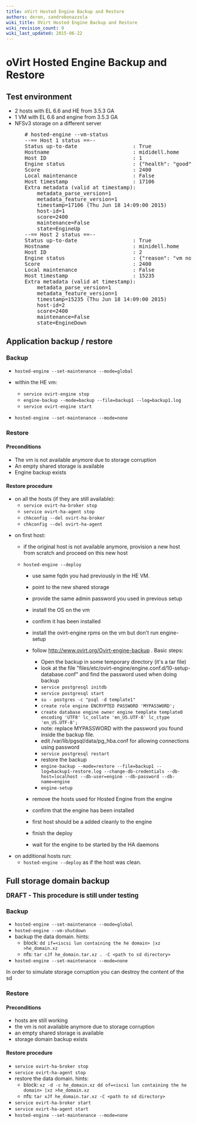 ```yaml
---
title: oVirt Hosted Engine Backup and Restore
authors: doron, sandrobonazzola
wiki_title: OVirt Hosted Engine Backup and Restore
wiki_revision_count: 9
wiki_last_updated: 2015-06-22
---
```


# oVirt Hosted Engine Backup and Restore

## Test environment

*   2 hosts with EL 6.6 and HE from 3.5.3 GA
*   1 VM with EL 6.6 and engine from 3.5.3 GA
*   NFSv3 storage on a different server

<pre>
      # hosted-engine --vm-status
      --== Host 1 status ==--
      Status up-to-date                  : True
      Hostname                           : mididell.home
      Host ID                            : 1
      Engine status                      : {"health": "good", "vm": "up", "detail": "up"}
      Score                              : 2400
      Local maintenance                  : False
      Host timestamp                     : 17106
      Extra metadata (valid at timestamp):
          metadata_parse_version=1
          metadata_feature_version=1
          timestamp=17106 (Thu Jun 18 14:09:00 2015)
          host-id=1
          score=2400
          maintenance=False
          state=EngineUp
      --== Host 2 status ==--
      Status up-to-date                  : True
      Hostname                           : minidell.home
      Host ID                            : 2
      Engine status                      : {"reason": "vm not running on this host", "health": "bad", "vm": "down", "detail": "unknown"}
      Score                              : 2400
      Local maintenance                  : False
      Host timestamp                     : 15235
      Extra metadata (valid at timestamp):
          metadata_parse_version=1
          metadata_feature_version=1
          timestamp=15235 (Thu Jun 18 14:09:00 2015)
          host-id=2
          score=2400
          maintenance=False
          state=EngineDown
</pre>

## Application backup / restore

### Backup

*   `hosted-engine --set-maintenance --mode=global`
*   within the HE vm:
    -   `service ovirt-engine stop`
    -   `engine-backup --mode=backup --file=backup1 --log=backup1.log`
    -   `service ovirt-engine start`

*   `hosted-engine --set-maintenance --mode=none`

### Restore

#### Preconditions

*   The vm is not available anymore due to storage corruption
*   An empty shared storage is available
*   Engine backup exists

#### Restore procedure

*   on all the hosts (if they are still available):
    -   `service ovirt-ha-broker stop`
    -   `service ovirt-ha-agent stop`
    -   `chkconfig --del ovirt-ha-broker`
    -   `chkconfig --del ovirt-ha-agent`

<!-- -->

*   on first host:
    -   if the original host is not available anymore, provision a new host from scratch and proceed on this new host
    -   `hosted-engine --deploy`

        -   use same fqdn you had previously in the HE VM.
        -   point to the new shared storage
        -   provide the same admin password you used in previous setup
        -   install the OS on the vm
        -   confirm it has been installed
        -   install the ovirt-engine rpms on the vm but don't run engine-setup
        -   follow <http://www.ovirt.org/Ovirt-engine-backup> . Basic steps:
            -   Open the backup in some temporary directory (it's a tar file)
            -   look at the file "files/etc/ovirt-engine/engine.conf.d/10-setup-database.conf" and find the password used when doing backup
            -   `service postgresql initdb`
            -   `service postgresql start`
            -   `su - postgres -c "psql -d template1"`
            -   `create role engine ENCRYPTED PASSWORD 'MYPASSWORD';`
            -   `create database engine owner engine template template0 encoding 'UTF8' lc_collate 'en_US.UTF-8' lc_ctype 'en_US.UTF-8';`
            -   note: replace MYPASSWORD with the password you found inside the backup file.
            -   edit /var/lib/pgsql/data/pg_hba.conf for allowing connections using password
            -   `service postgresql restart`
            -   restore the backup
            -   `engine-backup --mode=restore --file=backup1 --log=backup1-restore.log --change-db-credentials --db-host=localhost --db-user=engine --db-password --db-name=engine`
            -   `engine-setup`

        -   remove the hosts used for Hosted Engine from the engine
        -   confirm that the engine has been installed
        -   first host should be a added cleanly to the engine
        -   finish the deploy
        -   wait for the engine to be started by the HA daemons

<!-- -->

*   on additional hosts run:
    -   `hosted-engine --deploy` as if the host was clean.

## Full storage domain backup

<big>**DRAFT - This procedure is still under testing**</big>

### Backup

*   `hosted-engine --set-maintenance --mode=global`
*   `hosted-engine --vm-shutdown`
*   backup the data domain. hints:
    -   block: `dd if=<iscsi lun containing the he domain> |xz >he_domain.xz`
    -   nfs: `tar cJf he_domain.tar.xz . -C <path to sd directory>`
*   `hosted-engine --set-maintenance --mode=none`

In order to simulate storage corruption you can destroy the content of the sd

### Restore

#### Preconditions

*   hosts are still working
*   the vm is not available anymore due to storage corruption
*   an empty shared storage is available
*   storage domain backup exists

#### Restore procedure

*   `service ovirt-ha-broker stop`
*   `service ovirt-ha-agent stop`
*   restore the data domain. hints:
    -   block: `xz -d -c he_domain.xz dd of=<iscsi lun containing the he domain> |xz >he_domain.xz`
    -   nfs: `tar xJf he_domain.tar.xz -C <path to sd directory>`
*   `service ovirt-ha-broker start`
*   `service ovirt-ha-agent start`
*   `hosted-engine --set-maintenance --mode=none`

